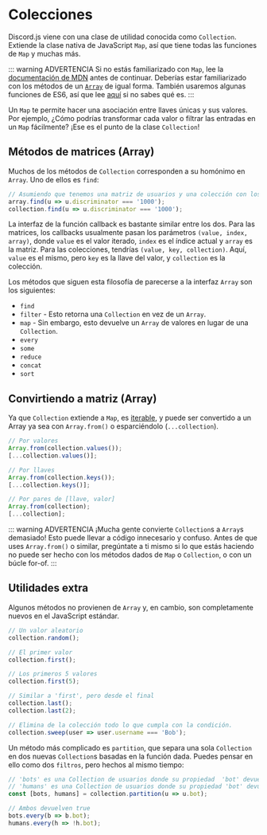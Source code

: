 # Colecciones

Discord.js viene con una clase de utilidad conocida como `Collection`.
Extiende la clase nativa de JavaScript `Map`, así que tiene todas las funciones de `Map` y muchas más.

::: warning ADVERTENCIA
Si no estás familiarizado con `Map`, lee la [documentación de MDN](https://developer.mozilla.org/en-US/docs/Web/JavaScript/Reference/Global_Objects/Map) antes de continuar. Deberías estar familiarizado con los métodos de un [`Array`](https://developer.mozilla.org/es/docs/Web/JavaScript/Reference/Global_Objects/Array) de igual forma. También usaremos algunas funciones de ES6, así que lee [aquí](/additional-info/es6-syntax.md) si no sabes qué es.
:::

Un `Map` te permite hacer una asociación entre llaves únicas y sus valores.
Por ejemplo, ¿Cómo podrías transformar cada valor o filtrar las entradas en un `Map` fácilmente?
¡Ese es el punto de la clase `Collection`!

## Métodos de matrices (Array)

Muchos de los métodos de `Collection` corresponden a su homónimo en `Array`. Uno de ellos es `find`:

```js
// Asumiendo que tenemos una matriz de usuarios y una colección con los mismos usuarios.
array.find(u => u.discriminator === '1000');
collection.find(u => u.discriminator === '1000');
```

La interfaz de la función callback es bastante similar entre los dos.
Para las matrices, los callbacks usualmente pasan los parámetros `(value, index, array)`, donde `value` es el valor iterado, `index` es el índice actual y `array` es la matriz. Para las colecciones, tendrías `(value, key, collection)`. Aquí, `value` es el mismo, pero `key` es la llave del valor, y `collection` es la colección.

Los métodos que siguen esta filosofía de parecerse a la interfaz `Array` son los siguientes:

- `find`
- `filter` - Esto retorna una `Collection` en vez de un `Array`.
- `map` - Sin embargo, esto devuelve un `Array` de valores en lugar de una `Collection`.
- `every`
- `some`
- `reduce`
- `concat`
- `sort`

## Convirtiendo a matriz (Array)

Ya que `Collection` extiende a `Map`, es [iterable](https://developer.mozilla.org/es/docs/Web/JavaScript/Reference/Iteration_protocols), y puede ser convertido a un Array ya sea con `Array.from()` o esparciéndolo (`...collection`).

```js
// Por valores
Array.from(collection.values());
[...collection.values()];

// Por llaves
Array.from(collection.keys());
[...collection.keys()];

// Por pares de [llave, valor]
Array.from(collection);
[...collection];
```

::: warning ADVERTENCIA
¡Mucha gente convierte `Collection`s a `Array`s demasiado! Esto puede llevar a código innecesario y confuso. Antes de que uses `Array.from()` o similar, pregúntate a ti mismo si lo que estás haciendo no puede ser hecho con los métodos dados de `Map` o `Collection`, o con un búcle for-of.
:::

## Utilidades extra

Algunos métodos no provienen de `Array` y, en cambio, son completamente nuevos en el JavaScript estándar.

```js
// Un valor aleatorio
collection.random();

// El primer valor
collection.first();

// Los primeros 5 valores
collection.first(5);

// Similar a 'first', pero desde el final
collection.last();
collection.last(2);

// Elimina de la colección todo lo que cumpla con la condición.
collection.sweep(user => user.username === 'Bob');
```

Un método más complicado es `partition`, que separa una sola `Collection` en dos nuevas `Collection`s basadas en la función dada.
Puedes pensar en ello como dos `filtros`, pero hechos al mismo tiempo:


```js
// 'bots' es una Collection de usuarios donde su propiedad  'bot' devuelve true.
// 'humans' es una Collection de usuarios donde su propiedad 'bot' devuelve false.
const [bots, humans] = collection.partition(u => u.bot);

// Ambos devuelven true
bots.every(b => b.bot);
humans.every(h => !h.bot);
```
